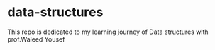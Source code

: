 # data-structures
This repo is dedicated to my learning journey of Data structures with prof.Waleed Yousef

